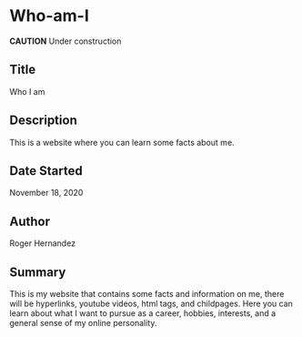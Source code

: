 # Who-am-I

**CAUTION** Under construction

## Title
Who I am

## Description
This is a website where you can learn some facts about me.

## Date Started
November 18, 2020

## Author
Roger Hernandez

## Summary
This is my website that contains some facts and information on me, there will be hyperlinks, youtube videos, html tags, and childpages. Here you can learn about what I want to pursue as a career, hobbies, interests, and a general sense of my online personality.
